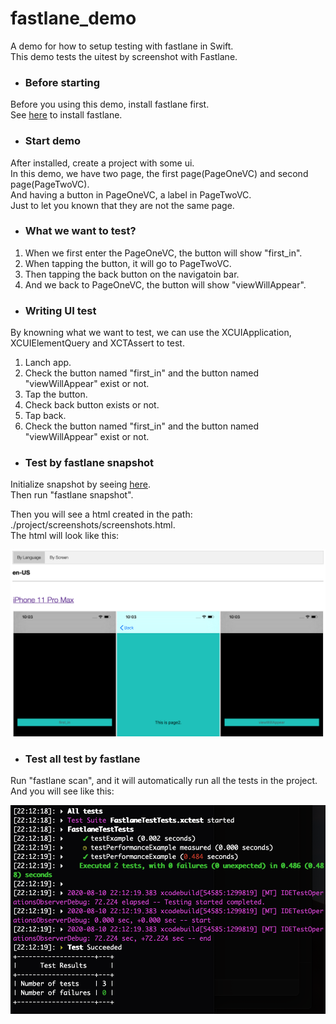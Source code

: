 # fastlane_demo
A demo for how to setup testing with fastlane in Swift.  
This demo tests the uitest by screenshot with Fastlane.  

* ### Before starting  
Before you using this demo, install fastlane first.  
See [here](https://docs.fastlane.tools/getting-started/ios/setup/) to install fastlane.

* ### Start demo
After installed, create a project with some ui.  
In this demo, we have two page, the first page(PageOneVC) and second page(PageTwoVC).  
And having a button in PageOneVC, a label in PageTwoVC.  
Just to let you known that they are not the same page.  

* ### What we want to test?  
1. When we first enter the PageOneVC, the button will show "first_in".
2. When tapping the button, it will go to PageTwoVC.
3. Then tapping the back button on the navigatoin bar.
4. And we back to PageOneVC, the button will show "viewWillAppear".  

* ### Writing UI test  
By knowning what we want to test, we can use the XCUIApplication, XCUIElementQuery and XCTAssert to test.
1. Lanch app.
2. Check the button named "first_in" and the button named "viewWillAppear" exist or not.
3. Tap the button.
4. Check back button exists or not.
5. Tap back.   
6. Check the button named "first_in" and the button named "viewWillAppear" exist or not.  

* ### Test by fastlane snapshot  
Initialize snapshot by seeing [here](https://docs.fastlane.tools/getting-started/ios/screenshots/).  
Then run "fastlane snapshot".  

Then you will see a html created in the path: ./project/screenshots/screenshots.html.  
The html will look like this:  
  
![](https://github.com/yunihuang1112/fastlane_demo/blob/master/demo_snapshot_html.png)

* ### Test all test by fastlane   
Run "fastlane scan", and it will automatically run all the tests in the project.  
And you will see like this:  
  
![](https://github.com/yunihuang1112/fastlane_demo/blob/master/demo_test_all.png)
